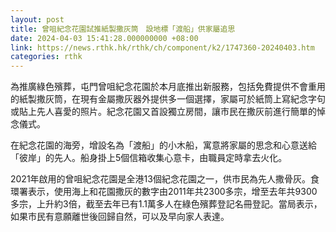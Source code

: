 ```yaml
---
layout: post
title: 曾咀紀念花園試推紙製撒灰筒　設地標「渡船」供家屬追思
date: 2024-04-03 15:41:28.000000000 +08:00
link: https://news.rthk.hk/rthk/ch/component/k2/1747360-20240403.htm
categories: rthk
---
```


為推廣綠色殯葬，屯門曾咀紀念花園於本月底推出新服務，包括免費提供不會重用的紙製撒灰筒，在現有金屬撒灰器外提供多一個選擇，家屬可於紙筒上寫紀念字句或貼上先人喜愛的照片。紀念花園又首設獨立房間，讓市民在撒灰前進行簡單的悼念儀式。

在紀念花園的海旁，增設名為「渡船」的小木船，寓意將家屬的思念和心意送給「彼岸」的先人。船身掛上5個信箱收集心意卡，由職員定時拿去火化。

2021年啟用的曾咀紀念花園是全港13個紀念花園之一，供市民為先人撒骨灰。食環署表示，使用海上和花園撒灰的數字由2011年共2300多宗，增至去年共9300多宗，上升約3倍，截至去年已有1.1萬多人在綠色殯葬登記名冊登記。當局表示，如果市民有意願離世後回歸自然，可以及早向家人表達。
